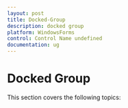 ```yaml
---
layout: post
title: Docked-Group
description: docked group
platform: WindowsForms
control: Control Name undefined
documentation: ug
---
```


# Docked Group

This section covers the following topics:


